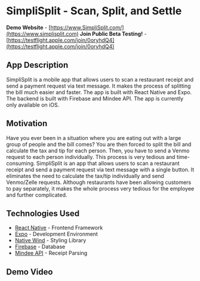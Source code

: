 # SimpliSplit - Scan, Split, and Settle

**Demo Website** - [https://www.SimpliSplit.com/](https://www.simplisplit.com)
**Join Public Beta Testing!** - [https://testflight.apple.com/join/0oryhdQ4](https://testflight.apple.com/join/0oryhdQ4)

## App Description

SimpliSplit is a mobile app that allows users to scan a restaurant receipt and send a payment request via text message. It makes the process of splitting the bill much easier and faster. The app is built with React Native and Expo. The backend is built with Firebase and Mindee API. The app is currently only available on iOS.

## Motivation

Have you ever been in a situation where you are eating out with a large group of people and the bill comes? You are then forced to split the bill and calculate the tax and tip for each person. Then, you have to send a Venmo request to each person individually. This process is very tedious and time-consuming. SimpliSplit is an app that allows users to scan a restaurant receipt and send a payment request via text message with a single button. It eliminates the need to calculate the tax/tip individually and send Venmo/Zelle requests. Although restaurants have been allowing customers to pay separately, it makes the whole process very tedious for the employee and further complicated.

## Technologies Used

* [React Native](https://reactnative.dev) - Frontend Framework
* [Expo](https://expo.dev) - Development Environment
* [Native Wind](https://www.nativewind.dev) - Styling Library
* [Firebase](https://firebase.google.com) - Database
* [Mindee API](https://mindee.com/) - Receipt Parsing

## Demo Video
